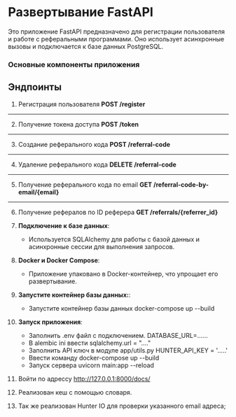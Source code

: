 # Развертывание FastAPI 

Это приложение FastAPI предназначено для регистрации пользователя и работе с реферальными программами. Оно использует асинхронные вызовы и подключается к базе данных PostgreSQL.
### Основные компоненты приложения
## Эндпоинты
 1. Регистрация пользователя
**POST /register**  

---
 2. Получение токена доступа
**POST /token**  

---
 3. Создание реферального кода
**POST /referral-code**  

---
 4. Удаление реферального кода
**DELETE /referral-code**  

---
 5. Получение реферального кода по email
**GET /referral-code-by-email/{email}**  

---
 6. Получение рефералов по ID реферера
**GET /referrals/{referrer_id}**  



3. **Подключение к базе данных**:
   - Используется SQLAlchemy для работы с базой данных и асинхронные сессии для выполнения запросов.   
5. **Docker и Docker Compose**:
   - Приложение упаковано в Docker-контейнер, что упрощает его развертывание.
6. **Запустите контейнер базы данных:**:
     - Запустите контейнер базы данных docker-compose up --build
 
7. **Запуск приложения**:
     - Заполнить .env файл с подключением. DATABASE_URL=......
     - В alembic ini ввести sqlalchemy.url = "...."
     - Заполнить API ключ в модуле app/utils.py HUNTER_API_KEY = '.....'
     - Ввести команду docker-compose up --build 
     - Запуск сервера uvicorn main:app --reload  
8.  Войти по адрессу http://127.0.0.1:8000/docs/ 
9. Реализован кеш с помощью словаря.
10. Так же реализован Hunter IO для проверки указанного email 	адреса;
